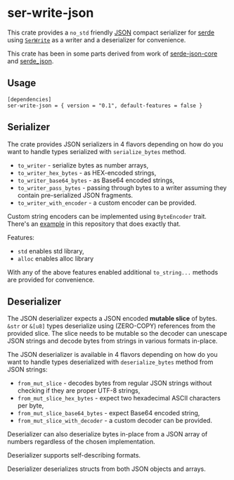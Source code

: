 ser-write-json
==============

This crate provides a `no_std` friendly [JSON](https://json.org) compact serializer for [serde](https://crates.io/crates/serde) using [`SerWrite`] as a writer and a deserializer for convenience.

This crate has been in some parts derived from work of [serde-json-core](https://crates.io/crates/serde-json-core) and [serde_json](https://crates.io/crates/serde_json).


Usage
-----

```
[dependencies]
ser-write-json = { version = "0.1", default-features = false }
```


Serializer
----------

The crate provides JSON serializers in 4 flavors depending on how do you want to handle types serialized with `serialize_bytes` method.

* `to_writer` - serialize bytes as number arrays,
* `to_writer_hex_bytes` - as HEX-encoded strings,
* `to_writer_base64_bytes` - as Base64 encoded strings,
* `to_writer_pass_bytes` - passing through bytes to a writer assuming they contain pre-serialized JSON fragments.
* `to_writer_with_encoder` - a custom encoder can be provided.

Custom string encoders can be implemented using `ByteEncoder` trait. There's an [example](examples/) in this repository that does exactly that.

Features:

* `std` enables std library,
* `alloc` enables alloc library

With any of the above features enabled additional `to_string...`  methods are provided for convenience.


Deserializer
------------

The JSON deserializer expects a JSON encoded **mutable slice** of bytes. `&str` or `&[u8]` types deserialize using (ZERO-COPY) references from the provided slice. The slice needs to be mutable so the decoder can unescape JSON strings and decode bytes from strings in various formats in-place.

The JSON deserializer is available in 4 flavors depending on how do you want to handle types deserialized with `deserialize_bytes` method from JSON strings:

* `from_mut_slice` - decodes bytes from regular JSON strings without checking if they are proper UTF-8 strings,
* `from_mut_slice_hex_bytes` - expect two hexadecimal ASCII characters per byte,
* `from_mut_slice_base64_bytes` - expect Base64 encoded string,
* `from_mut_slice_with_decoder` - a custom decoder can be provided.

Deserializer can also deserialize bytes in-place from a JSON array of numbers regardless of the chosen implementation.

Deserializer supports self-describing formats.

Deserializer deserializes structs from both JSON objects and arrays.

[`SerWrite`]: https://docs.rs/ser-write/latest/ser_write/trait.SerWrite.html